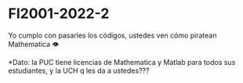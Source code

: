 # FI2001-2022-2

Yo cumplo con pasarles los códigos, ustedes ven cómo piratean Mathematica 👁

*Dato: la PUC tiene licencias de Mathematica y Matlab para todos sus estudiantes, y la UCH q les da a ustedes???

